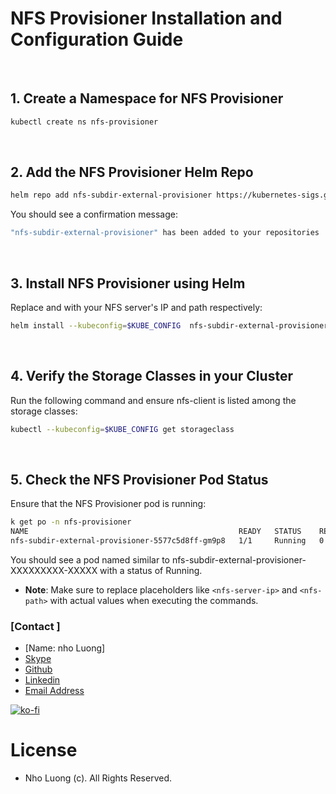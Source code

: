 # NFS Provisioner Installation and Configuration Guide

<br>

## 1. Create a Namespace for NFS Provisioner

```bash
kubectl create ns nfs-provisioner
```

<br>

## 2. Add the NFS Provisioner Helm Repo

```bash
helm repo add nfs-subdir-external-provisioner https://kubernetes-sigs.github.io/nfs-subdir-external-provisioner/
```

You should see a confirmation message:
```bash
"nfs-subdir-external-provisioner" has been added to your repositories
```

<br/>

## 3. Install NFS Provisioner using Helm

Replace <nfs-server-ip> and <nfs-path> with your NFS server's IP and path respectively:
```bash
helm install --kubeconfig=$KUBE_CONFIG  nfs-subdir-external-provisioner nfs-subdir-external-provisioner/nfs-subdir-external-provisioner --set nfs.server=<nfs-server-ip> --set nfs.path=<nfs-path> -n nfs-provisioner
```

<br/>

## 4. Verify the Storage Classes in your Cluster

Run the following command and ensure nfs-client is listed among the storage classes:
```bash
kubectl --kubeconfig=$KUBE_CONFIG get storageclass
```

<br/>

## 5. Check the NFS Provisioner Pod Status

Ensure that the NFS Provisioner pod is running:
```bash
k get po -n nfs-provisioner
NAME                                               READY   STATUS    RESTARTS   AGE
nfs-subdir-external-provisioner-5577c5d8ff-gm9p8   1/1     Running   0          16
```

You should see a pod named similar to nfs-subdir-external-provisioner-XXXXXXXXX-XXXXX with a status of Running.
- **Note**: Make sure to replace placeholders like `<nfs-server-ip>` and `<nfs-path>` with actual values when executing the commands.

### [Contact ]
* [Name: nho Luong]
* [Skype](luongutnho_skype)
* [Github](https://github.com/nholuongut/)
* [Linkedin](https://www.linkedin.com/in/nholuong/)
* [Email Address](luongutnho@hotmail.com) 

[![ko-fi](https://ko-fi.com/img/githubbutton_sm.svg)](https://ko-fi.com/nholuong)

# License
* Nho Luong (c). All Rights Reserved.